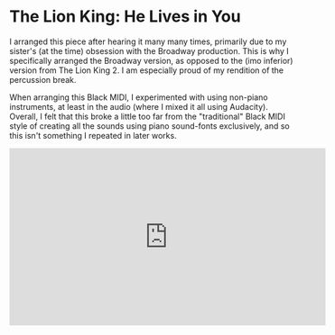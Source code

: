 # The Lion King: He Lives in You

I arranged this piece after hearing it many many times, primarily due to my sister's (at the time) obsession with the Broadway production. This is why I specifically arranged the Broadway version, as opposed to the (imo inferior) version from The Lion King 2. I am especially proud of my rendition of the percussion break.

When arranging this Black MIDI, I experimented with using non-piano instruments, at least in the audio (where I mixed it all using Audacity). Overall, I felt that this broke a little too far from the "traditional" Black MIDI style of creating all the sounds using piano sound-fonts exclusively, and so this isn't something I repeated in later works.

<iframe width="560" height="315" src="https://www.youtube.com/embed/khzEeLOR4-U?si=osaNUSEGuOhAmFG3" title="YouTube video player" frameborder="0" allow="accelerometer; autoplay; clipboard-write; encrypted-media; gyroscope; picture-in-picture; web-share" referrerpolicy="strict-origin-when-cross-origin" allowfullscreen></iframe>